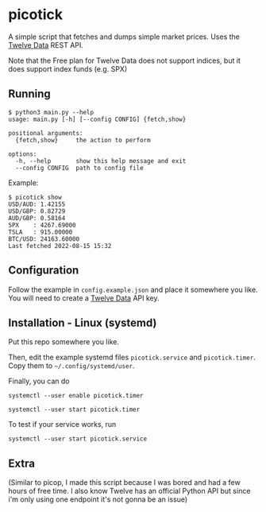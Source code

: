 # picotick

A simple script that fetches and dumps simple market prices. Uses the [Twelve Data](https://twelvedata.com/) REST API.

Note that the Free plan for Twelve Data does not support indices, but it does support index funds (e.g. SPX)

## Running

```
$ python3 main.py --help
usage: main.py [-h] [--config CONFIG] {fetch,show}

positional arguments:
  {fetch,show}     the action to perform

options:
  -h, --help       show this help message and exit
  --config CONFIG  path to config file
```

Example:
```
$ picotick show
USD/AUD: 1.42155
USD/GBP: 0.82729
AUD/GBP: 0.58164
SPX    : 4267.69000
TSLA   : 915.00000
BTC/USD: 24163.60000
Last fetched 2022-08-15 15:32
```

## Configuration

Follow the example in `config.example.json` and place it somewhere you like. You will need to create a [Twelve Data](https://twelvedata.com/) API key.

## Installation - Linux (systemd)

Put this repo somewhere you like.

Then, edit the example systemd files `picotick.service` and `picotick.timer`. Copy them to `~/.config/systemd/user`.

Finally, you can do

```
systemctl --user enable picotick.timer

systemctl --user start picotick.timer
```

To test if your service works, run
```
systemctl --user start picotick.service
```

## Extra

(Similar to picop, I made this script because I was bored and had a few hours of free time. I also know Twelve has an official Python API but since i'm only using one endpoint it's not gonna be an issue)
